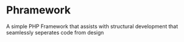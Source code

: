 # Phramework

A simple PHP Framework that assists with structural development that seamlessly seperates code from design